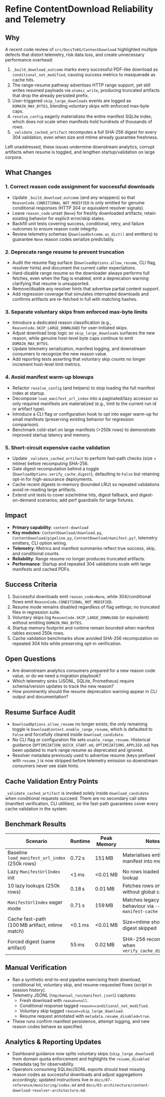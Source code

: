 # Refine ContentDownload Reliability and Telemetry

## Why

A recent code review of `src/DocsToKG/ContentDownload` highlighted multiple defects that distort telemetry, risk data loss, and create unnecessary performance overhead:

1. `_build_download_outcome` marks every successful PDF-like download as `conditional_not_modified`, causing success metrics to masquerade as cache hits.
2. The range-resume pathway advertises HTTP range support, yet still writes resumed payloads via `atomic_write`, producing truncated artifacts that drop the already persisted prefix.
3. User-triggered `skip_large_downloads` events are logged as `DOMAIN_MAX_BYTES`, blending voluntary skips with enforced max-byte caps.
4. `resolve_config` eagerly materializes the entire manifest SQLite index, which does not scale when manifests hold hundreds of thousands of rows.
5. `_validate_cached_artifact` recomputes a full SHA-256 digest for every 304 validation, even when size and mtime already guarantee freshness.

Left unaddressed, these issues undermine downstream analytics, corrupt artifacts when resume is toggled, and lengthen startup/validation on large corpora.

## What Changes

### 1. Correct reason code assignment for successful downloads

- Update `_build_download_outcome` (and any wrappers) so that `ReasonCode.CONDITIONAL_NOT_MODIFIED` is only emitted for genuine conditional responses (HTTP 304 or equivalent resolver signals).
- Leave `reason_code` unset (`None`) for freshly downloaded artifacts; retain existing behavior for explicit error/skip states.
- Backfill unit tests covering success, conditional, retry, and failure outcomes to ensure reason code integrity.
- Review telemetry schemas (`DownloadOutcome.as_dict()` and emitters) to guarantee `None` reason codes serialize predictably.

### 2. Deprecate range resume to prevent truncation

- Audit the resume flag surface (`DownloadOptions.allow_resume`, CLI flag, resolver hints) and document the current caller expectations.
- Hard-disable range resume so the downloader always performs full fetches, even when the flag is enabled; emit a deprecation warning clarifying that resume is unsupported.
- Remove/disable any resolver hints that advertise partial content support.
- Add regression coverage that simulates interrupted downloads and confirms artifacts are re-fetched in full with matching hashes.

### 3. Separate voluntary skips from enforced max-byte limits

- Introduce a dedicated reason classification (e.g., `ReasonCode.SKIP_LARGE_DOWNLOAD`) for user-initiated skips.
- Adjust download loop logic so `skip_large_downloads` surfaces the new reason, while genuine host-level byte caps continue to emit `DOMAIN_MAX_BYTES`.
- Update telemetry serialization, manifest logging, and downstream consumers to recognize the new reason value.
- Add reporting tests asserting that voluntary skip counts no longer increment host-level limit metrics.

### 4. Avoid manifest warm-up blowups

- Refactor `resolve_config` (and helpers) to stop loading the full manifest index at startup.
- Decompose `load_manifest_url_index` into a paginated/lazy accessor so only required manifests are materialized (e.g., limit to the current run id or artifact type).
- Introduce a CLI flag or configuration hook to opt into eager warm-up for small manifests (preserving existing behavior for regression comparison).
- Benchmark cold-start on large manifests (>250k rows) to demonstrate improved startup latency and memory.

### 5. Short-circuit expensive cache validation

- Update `_validate_cached_artifact` to perform fast-path checks (size + mtime) before recomputing SHA-256.
- Gate digest recomputation behind a toggle (`DownloadOptions.verify_cache_digest`), defaulting to `False` but retaining opt-in for high-assurance deployments.
- Cache recent digests in-memory (bounded LRU) so repeated validations avoid re-reading large artifacts.
- Extend unit tests to cover size/mtime hits, digest fallback, and digest-on-demand scenarios; add perf guardrails for large fixtures.

## Impact

- **Primary capability**: `content-download`
- **Key modules**: `ContentDownload/download.py`, `ContentDownload/pipeline.py`, `ContentDownload/manifest.py?`, telemetry emitters, CLI option wiring.
- **Telemetry**: Metrics and manifest summaries reflect true success, skip, and conditional counts.
- **Reliability**: Range resume no longer produces truncated artifacts.
- **Performance**: Startup and repeated 304 validations scale with large manifests and cached PDFs.

## Success Criteria

1. Successful downloads emit `reason_code=None`, while 304/conditional flows emit `ReasonCode.CONDITIONAL_NOT_MODIFIED`.
2. Resume mode remains disabled regardless of flag settings; no truncated files in regression suite.
3. Voluntary skips log `ReasonCode.SKIP_LARGE_DOWNLOAD` (or equivalent) without emitting `DOMAIN_MAX_BYTES`.
4. Startup memory footprint and runtime remain bounded when manifest tables exceed 250k rows.
5. Cache validation benchmarks show avoided SHA-256 recomputation on repeated 304 hits while preserving opt-in verification.

## Open Questions

- Are downstream analytics consumers prepared for a new reason code value, or do we need a migration playbook?
- Which telemetry sinks (JSONL, SQLite, Prometheus) require schema/version updates to track the new reason?
- How prominently should the resume deprecation warning appear in CLI output and documentation?

## Resume Surface Audit

- `DownloadOptions.allow_resume` no longer exists; the only remaining toggle is `DownloadContext.enable_range_resume`, which is defaulted to `False` and forcefully cleared inside `download_candidate`.
- No CLI flag or configuration file sets `enable_range_resume`. Historical guidance (`OPTIMIZATION_QUICK_START.md`, `OPTIMIZATIONS_APPLIED.md`) has been updated to mark range resume as deprecated and ignored.
- Resolver metadata previously used to advertise resume (keys prefixed with `resume_`) is now stripped before telemetry emission so downstream consumers never see stale hints.

## Cache Validation Entry Points

`_validate_cached_artifact` is invoked solely inside `download_candidate` when conditional requests succeed. There are no secondary call sites (manifest verification, CLI utilities), so the fast-path guarantees cover every cache validation in the system.

## Benchmark Results

| Scenario | Runtime | Peak Memory | Notes |
| --- | --- | --- | --- |
| Baseline `load_manifest_url_index` (250k rows) | 0.72 s | 151 MB | Materialises entire manifest into memory |
| Lazy `ManifestUrlIndex` init | <1 ms | <0.01 MB | No rows loaded until first lookup |
| 10 lazy lookups (250k rows) | 0.18 s | 0.01 MB | Fetches rows on demand without global cache |
| `ManifestUrlIndex` eager mode | 0.71 s | 159 MB | Matches legacy behaviour via `--warm-manifest-cache` |
| Cache fast-path (100 MB artifact, mtime match) | <0.1 ms | <0.01 MB | Size+mtime short-circuit, digest skipped |
| Forced digest (same artifact) | 55 ms | 0.02 MB | SHA-256 recomputation when `verify_cache_digest=True` |

## Manual Verification

- Ran a synthetic end-to-end pipeline exercising fresh download, conditional hit, voluntary skip, and resume-requested flows (script in session history).
- Telemetry JSONL (`tmp/manual_run/manifest.jsonl`) captures:
  - Fresh download with `reason=null`.
  - Conditional response tagged `reason=conditional_not_modified`.
  - Voluntary skip tagged `reason=skip_large_download`.
  - Resume request annotated with `metadata.resume_disabled=true`.
- These runs confirm manifest persistence, attempt logging, and new reason codes behave as specified.

## Analytics & Reporting Updates

- Dashboard guidance now splits voluntary skips (`skip_large_download`) from domain quota enforcement and highlights the `resume_disabled` metadata tag for observability.
- Operators consuming SQLite/JSONL exports should treat missing reason codes as successful downloads and adjust aggregations accordingly; updated instructions live in `docs/07-reference/monitoring/index.md` and `docs/03-architecture/content-download-resolver-architecture.md`.
